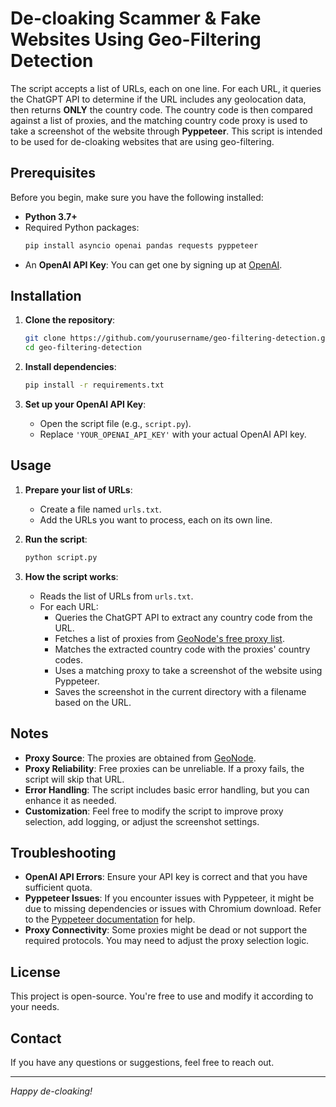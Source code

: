 # De-cloaking Scammer & Fake Websites Using Geo-Filtering Detection

The script accepts a list of URLs, each on one line. For each URL, it queries the ChatGPT API to determine if the URL includes any geolocation data, then returns **ONLY** the country code. The country code is then compared against a list of proxies, and the matching country code proxy is used to take a screenshot of the website through **Pyppeteer**. This script is intended to be used for de-cloaking websites that are using geo-filtering.

## Prerequisites

Before you begin, make sure you have the following installed:

- **Python 3.7+**
- Required Python packages:
  ```bash
  pip install asyncio openai pandas requests pyppeteer
  ```
- An **OpenAI API Key**: You can get one by signing up at [OpenAI](https://platform.openai.com/).

## Installation

1. **Clone the repository**:

   ```bash
   git clone https://github.com/yourusername/geo-filtering-detection.git
   cd geo-filtering-detection
   ```

2. **Install dependencies**:

   ```bash
   pip install -r requirements.txt
   ```

3. **Set up your OpenAI API Key**:

   - Open the script file (e.g., `script.py`).
   - Replace `'YOUR_OPENAI_API_KEY'` with your actual OpenAI API key.

## Usage

1. **Prepare your list of URLs**:

   - Create a file named `urls.txt`.
   - Add the URLs you want to process, each on its own line.

2. **Run the script**:

   ```bash
   python script.py
   ```

3. **How the script works**:

   - Reads the list of URLs from `urls.txt`.
   - For each URL:
     - Queries the ChatGPT API to extract any country code from the URL.
     - Fetches a list of proxies from [GeoNode's free proxy list](https://geonode.com/free-proxy-list).
     - Matches the extracted country code with the proxies' country codes.
     - Uses a matching proxy to take a screenshot of the website using Pyppeteer.
     - Saves the screenshot in the current directory with a filename based on the URL.

## Notes

- **Proxy Source**: The proxies are obtained from [GeoNode](https://geonode.com/free-proxy-list).
- **Proxy Reliability**: Free proxies can be unreliable. If a proxy fails, the script will skip that URL.
- **Error Handling**: The script includes basic error handling, but you can enhance it as needed.
- **Customization**: Feel free to modify the script to improve proxy selection, add logging, or adjust the screenshot settings.

## Troubleshooting

- **OpenAI API Errors**: Ensure your API key is correct and that you have sufficient quota.
- **Pyppeteer Issues**: If you encounter issues with Pyppeteer, it might be due to missing dependencies or issues with Chromium download. Refer to the [Pyppeteer documentation](https://pyppeteer.github.io/pyppeteer/) for help.
- **Proxy Connectivity**: Some proxies might be dead or not support the required protocols. You may need to adjust the proxy selection logic.

## License

This project is open-source. You're free to use and modify it according to your needs.

## Contact

If you have any questions or suggestions, feel free to reach out.

---

*Happy de-cloaking!*
